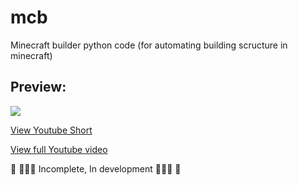 # mcb
Minecraft builder python code (for automating building scructure in minecraft)

## Preview:
<a href="https://www.youtube.com/shorts/xtnPyp5BqTA"><img src="https://s3.amazonaws.com/content.newsok.com/newsok/images/mobile/play_button.png"></a>

<a href="https://www.youtube.com/shorts/xtnPyp5BqTA">View Youtube Short</a>

<a href="https://www.youtube.com/watch?v=2a1Fk-TUjuQ">View full Youtube video</a>

🔧 🚧🚧🚧 Incomplete, In development 🚧🚧🚧 👷


<!-- <h1>Help the project: </h1>
<a href="https://www.paypal.com/donate/?hosted_button_id=3SZVAQAEVAT6Q" alt="donate"><img src="https://www.ruskoka.com/wp-content/uploads/2017/02/PayPal-Donate-Button-PNG-Clipart.png" width="100" height="30"></a> -->
